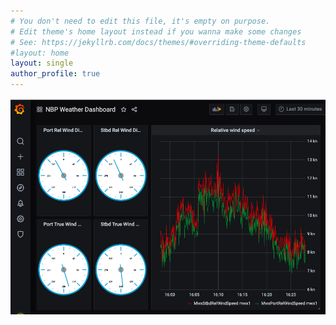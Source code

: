 ```yaml
---
# You don't need to edit this file, it's empty on purpose.
# Edit theme's home layout instead if you wanna make some changes
# See: https://jekyllrb.com/docs/themes/#overriding-theme-defaults
#layout: home
layout: single
author_profile: true
---
```

![Grafana Dashboard Example](assets/images/grafana_dashboard.png)
